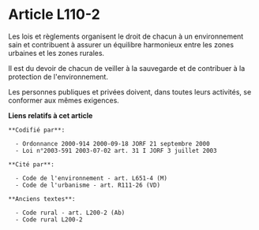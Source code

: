 # Article L110-2

Les lois et règlements organisent le droit de chacun à un environnement sain et contribuent à assurer un équilibre harmonieux
entre les zones urbaines et les zones rurales.

Il est du devoir de chacun de veiller à la sauvegarde et de contribuer à la protection de l'environnement.

Les personnes publiques et privées doivent, dans toutes leurs activités, se conformer aux mêmes exigences.

**Liens relatifs à cet article**

	**Codifié par**:

	  - Ordonnance 2000-914 2000-09-18 JORF 21 septembre 2000
	  - Loi n°2003-591 2003-07-02 art. 31 I JORF 3 juillet 2003

	**Cité par**:

	  - Code de l'environnement - art. L651-4 (M)
	  - Code de l'urbanisme - art. R111-26 (VD)

	**Anciens textes**:

	  - Code rural - art. L200-2 (Ab)
	  - Code rural L200-2
